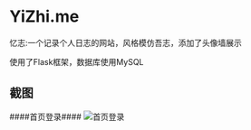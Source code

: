 YiZhi.me
========

忆志:一个记录个人日志的网站，风格模仿吾志，添加了头像墙展示

使用了Flask框架，数据库使用MySQL

截图
--------

####首页登录####
![首页登录](http://www.douban.com/photos/photo/1988475478/)

